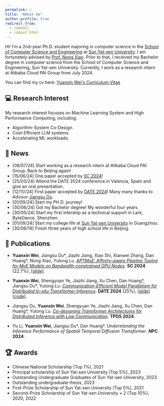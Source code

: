 ```yaml
---
permalink: /
title: "About me"
author_profile: true
redirect_from: 
  - /about/
  - /about.html
---
```


Hi! I’m a 2nd-year Ph.D. student majoring in computer science in the [School of Computer Science and Engineering](https://cse.sysu.edu.cn/) at [Sun Yat-sen University](https://www.sysu.edu.cn/). I am fortunately advised by [Prof. Nong Xiao](https://cse.sysu.edu.cn/content/2484). Prior to that, I received my Bachelor degree in computer science from the School of Computer Science and Engineering, Sun Yat-sen University. Currently, I work as a research intern at Alibaba Cloud PAI Group from July 2024.


You can find my cv here: [Yuanxin Wei's Curriculum Vitae](../files/cv_yuanxin.pdf) 


## 💻 Research Interest
My research interest focuses on Machine Learning System and High Performance Computing, including: 

- Algorithm-System Co-Design.
- Cost-Efficient LLM systems.
- Accelerating ML workloads.


## 🌟 News 
- [08/07/24] Start working as a research intern at Alibaba Cloud PAI Group. Back to Beijing again!
- [15/06/24] One paper accepted by [SC 2024](https://sc24.supercomputing.org/)!
- [25/03/24] Attend the DATE 2024 conference in Valencia, Spain and give an oral presentation.
- [12/11//24] First paper accepted by [DATE 2024](https://date24.date-conference.com/)! Many many thanks to Advisor [Jiangsu Du](https://dujiangsu.github.io/).
- [01/09/24] Start my PH.D. journey!
- [30/06/24] Got my Bachelor degree! My wonderful four years.
- [30/05/24] Start my first intership as a technical support in Lark, ByteDance, Shenzhen.
- [01/09/24] Start my college life at [Sun Yat-sen University](https://www.sysu.edu.cn/) in Guangzhou.
- [30/06/19] Finish three years of high school life in Beijing.


## 📄 Publications

- **Yuanxin Wei**, Jiangsu Du\*, Jiazhi Jiang, Xiao Shi, Xianwei Zhang, Dan Huang\*, Nong Xiao, Yutong Lu. [*APTMoE: Affinity-aware Pipeline Tuning for MoE Models on Bandwidth-constrained GPU Nodes*](https://dl.acm.org/doi/10.1109/SC41406.2024.00096). **SC 2024** (22.7%), [[slide](http://yuanxinnn.github.io/files/sc24_Presenter_Slide_APTMoE.pdf)].

- **Yuanxin Wei**, Shengyuan Ye, Jiazhi Jiang, Xu Chen, Dan Huang\*, Jiangsu Du\*, Yutong Lu. [*Communication-Efficient Model Parallelism for Distributed In-situ Transformer Inference*](https://ieeexplore.ieee.org/abstract/document/10546617). **DATE 2024** (25%), [[slide](http://yuanxinnn.github.io/files/DeTransformer_slide_DATE2024.pdf)][[code](https://github.com/yuanxinnn/DeTransformer)].

- Jiangsu Du, **Yuanxin Wei**, Shengyuan Ye, Jiazhi Jiang, Xu Chen, Dan Huang\*, Yutong Lu. [*Co-designing Transformer Architectures for Distributed Inference with Low Communication*](https://ieeexplore.ieee.org/document/10812976). **TPDS 2024**.

- Yu Li, **Yuanxin Wei**, Jiangsu Du\*, Dan Huang\*. *Understanding the Inference Performance of Spatial Temporal Diffusion Transformer*. **NPC 2024**.




## 🏆 Awards


- Chinese National Scholarship (Top 1%), 2021
- Principal scholarship of Sun Yat-sen University (Top 5%), 2023
- Outstanding Undergraduate Graduates of Sun Yat-sen University, 2023
- Outstanding undergraduate thesis, 2023
- First-Prize Scholarship of Sun Yat-sen University (Top 5%), 2021
- Second-Prize Scholarship of Sun Yat-sen University × 2 (Top 10%), 2020, 2022